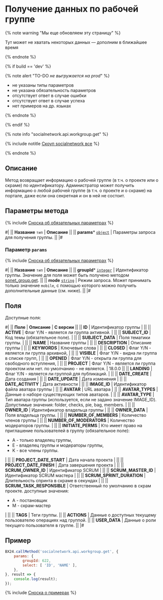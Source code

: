 # Получение данных по рабочей группе

{% note warning "Мы еще обновляем эту страницу" %}

Тут может не хватать некоторых данных — дополним в ближайшее время

{% endnote %}

{% if build == 'dev' %}

{% note alert "TO-DO _не выгружается на prod_" %}

- не указаны типы параметров
- не указана обязательность параметров
- отсутствует ответ в случае ошибки
- отсутствует ответ в случае успеха
- нет примеров на др. языках

{% endnote %}

{% endif %}

{% note info "socialnetwork.api.workgroup.get" %}

{% include notitle [Скоуп socialnetwork все](./_includes/scope-socialnetwork-all.md) %}

{% endnote %}

## Описание

Метод возвращает информацию о рабочей группе (в т.ч. о проекте или о скраме) по идентификатору. Администратор может получить информацию о любой рабочей группе (в т.ч. о проекте и о скраме) на портале, даже если она секретная и он в ней не состоит.

## Параметры метода

{% include [Сноска об обязательных параметрах](../../_includes/required.md) %}

#|
|| **Название** `тип` | **Описание** ||
|| **params*** [`object`](../data-types.md) | Параметры запроса для получения группы. ||
|#

### Параметр `params`

{% include [Сноска об обязательных параметрах](../../_includes/required.md) %}

#|
|| **Название** `тип` | **Описание** ||
|| **groupId*** [`integer`](../data-types.md) | Идентификатор группы. Значение для поля может быть получено методом [sonet_group.get](./sonet-group-get.md). ||
|| **mode** [`string`](../data-types.md) | Режим запроса. Может принимать только значение `mobile`, с помощью которого можно получить дополнительные данные (см. ниже). ||
|#

## Поля

Доступные поля:

#|
|| **Поле** | **Описание** | **С версии** ||
|| **ID** | Идентификатор группы | ||
|| **ACTIVE** | Флаг Y/N - является ли группа активной. | ||
|| **SUBJECT_ID** | Код темы (обязательное поле). | ||
|| **SUBJECT_DATA** | Поля тематики группы. | ||
|| **NAME** | Название группы | ||
|| **DESCRIPTION** | Описание группы | ||
|| **KEYWORDS** | Ключевые слова | ||
|| **CLOSED** | Флаг Y/N - является ли группа архивной, | ||
|| **VISIBLE** | Флаг Y/N - видна ли группа в списке групп, | ||
|| **OPENED** | Флаг Y/N - открыта ли группа для свободного вступления, | ||
|| **PROJECT** | Флаг Y/N - является ли группа проектом или нет. по умолчанию - не является. | 18.0.0 ||
|| **LANDING** | Флаг Y/N - является ли группой для публикаций. | ||
|| **DATE_CREATE** | Дата создания | ||
|| **DATE_UPDATE** | Дата изменения | ||
|| **DATE_ACTIVITY** | Дата активности | ||
|| **IMAGE_ID** | Идентификатор файла аватара группы | ||
|| **AVATAR** | URL аватара | ||
|| **AVATAR_TYPES** | Данные о наборе существующих типов аватаров. | ||
|| **AVATAR_TYPE** | Тип аватара группы (используется, если не задано значение IMAGE_ID). Допустимые значения: folder, checks, pie, bag, members. | ||
|| **OWNER_ID** | Идентификатор владельца группы | ||
|| **OWNER_DATA** | Поля владельца группы. | ||
|| **NUMBER_OF_MEMBERS** | Количество членов группы | ||
|| **NUMBER_OF_MODERATORS** | Количество модераторов группы. | ||
|| **INITIATE_PERMS** | Кто имеет право на приглашение пользователей в группу (обязательное поле):<ul><li>A - только владелец группы,</li><li>E - владелец группы и модераторы группы,</li><li>K - все члены группы.</li></ul> | ||
|| **PROJECT_DATE_START** | Дата начала проекта | ||
|| **PROJECT_DATE_FINISH** | Дата завершения проекта | ||
|| **SCRUM_OWNER_ID** | Идентификатор SCRUM | ||
|| **SCRUM_MASTER_ID** | Идентификатор SCRUM мастера | ||
|| **SCRUM_SPRINT_DURATION** | Длительность спринта в скраме в секундах | ||
|| **SCRUM_TASK_RESPONSIBLE** | Ответственный по умолчанию в скрам проекте. доступные значения:<ul><li>A - постановщик</li><li>M - скрам-мастер</li></ul> | ||
|| **TAGS** | Теги группы. ||
|| **ACTIONS** | Данные о доступных текущему пользователю операциях над группой. ||
|| **USER_DATA** | Данные о роли текущего пользователя в группе. ||
|#

## Пример

```js
BX24.callMethod('socialnetwork.api.workgroup.get', {
    params: {
        groupId: 622,
        select: [ 'ID', 'NAME' ],
    },
}, result => {
    console.log(result);
});
```
{% include [Сноска о примерах](../../_includes/examples.md) %}
